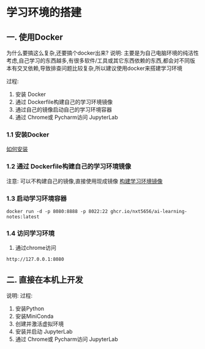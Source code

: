 # 学习环境的搭建

## 一. 使用Docker
为什么要搞这么复杂,还要搞个docker出来?
说明: 主要是为自己电脑环境的纯洁性考虑,自己学习的东西越多,有很多软件/工具或其它东西依赖的东西,都会对不同版本有交叉依赖,导致排查问题比较复杂,所以建议使用docker来搭建学习环境

过程:
1. 安装 Docker
2. 通过 Dockerfile构建自己的学习环境镜像
3. 通过自己的镜像启动自己的学习环境容器
4. 通过 Chrome或 Pycharm访问 JupyterLab

### 1.1 安装Docker
[如何安装](.安装Docker.md)
### 1.2 通过 Dockerfile构建自己的学习环境镜像
注意: 可以不构建自己的镜像,直接使用现成镜像
[构建学习环境镜像](.构建学习环境镜像.md)
### 1.3 启动学习环境容器
```shell
docker run -d -p 8080:8888 -p 8022:22 ghcr.io/nxt5656/ai-learning-notes:latest
```
### 1.4 访问学习环境
1. 通过chrome访问
```shell
http://127.0.0.1:8080
```

## 二. 直接在本机上开发
说明:
过程:
1. 安装Python
2. 安装MiniConda
3. 创建并激活虚拟环境
4. 安装并启动 JupyterLab
5. 通过 Chrome或 Pycharm访问 JupyterLab

